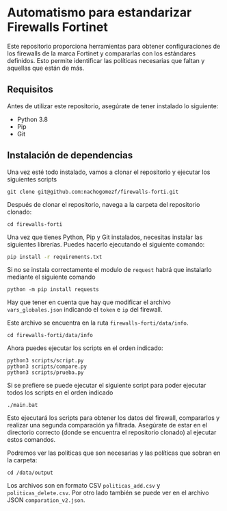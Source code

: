 # Automatismo para estandarizar Firewalls Fortinet

Este repositorio proporciona herramientas para obtener configuraciones de los firewalls de la marca Fortinet y compararlas con los estándares definidos. Esto permite identificar las políticas necesarias que faltan y aquellas que están de más.

## Requisitos

Antes de utilizar este repositorio, asegúrate de tener instalado lo siguiente:

- Python 3.8
- Pip
- Git

## Instalación de dependencias



Una vez esté todo instalado, vamos a clonar el repositorio y ejecutar los siguientes scripts

````
git clone git@github.com:nachogomezf/firewalls-forti.git
````

Después de clonar el repositorio, navega a la carpeta del repositorio clonado:

````
cd firewalls-forti
````
Una vez que tienes Python, Pip y Git instalados, necesitas instalar las siguientes librerías. Puedes hacerlo ejecutando el siguiente comando:

```bash
pip install -r requirements.txt
````
Si no se instala correctamente el modulo de `request` habrá que instalarlo mediante el siguiente comando

````
python -m pip install requests

````

Hay que tener en cuenta que hay que modificar el archivo ``vars_globales.json`` indicando el ``token`` e ``ip`` del firewall.

Este archivo se encuentra en la ruta ``firewalls-forti/data/info``.

````
cd firewalls-forti/data/info
````

Ahora puedes ejecutar los scripts en el orden indicado:



````
python3 scripts/script.py
python3 scripts/compare.py
python3 scripts/prueba.py
````

Si se prefiere se puede ejecutar el siguiente script para poder ejecutar todos los scripts en el orden indicado

````
./main.bat
````

Esto ejecutará los scripts para obtener los datos del firewall, compararlos y realizar una segunda comparación ya filtrada. Asegúrate de estar en el directorio correcto (donde se encuentra el repositorio clonado) al ejecutar estos comandos.

Podremos ver las políticas que son necesarias y las políticas que sobran en la carpeta:

````
cd /data/output
````
Los archivos son en formato CSV ``politicas_add.csv`` y ``politicas_delete.csv``. Por otro lado también se puede ver en el archivo JSON ``comparation_v2.json``.
